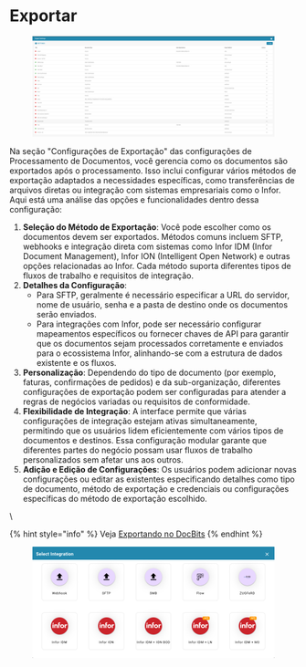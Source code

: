# Exportar

<figure><img src="../../../.gitbook/assets/Bildschirmfoto 2024-05-08 um 11.51.28.png" alt=""><figcaption></figcaption></figure>

Na seção "Configurações de Exportação" das configurações de Processamento de Documentos, você gerencia como os documentos são exportados após o processamento. Isso inclui configurar vários métodos de exportação adaptados a necessidades específicas, como transferências de arquivos diretas ou integração com sistemas empresariais como o Infor. Aqui está uma análise das opções e funcionalidades dentro dessa configuração:

1. **Seleção do Método de Exportação**: Você pode escolher como os documentos devem ser exportados. Métodos comuns incluem SFTP, webhooks e integração direta com sistemas como Infor IDM (Infor Document Management), Infor ION (Intelligent Open Network) e outras opções relacionadas ao Infor. Cada método suporta diferentes tipos de fluxos de trabalho e requisitos de integração.
2. **Detalhes da Configuração**:
   - Para SFTP, geralmente é necessário especificar a URL do servidor, nome de usuário, senha e a pasta de destino onde os documentos serão enviados.
   - Para integrações com Infor, pode ser necessário configurar mapeamentos específicos ou fornecer chaves de API para garantir que os documentos sejam processados corretamente e enviados para o ecossistema Infor, alinhando-se com a estrutura de dados existente e os fluxos.
3. **Personalização**: Dependendo do tipo de documento (por exemplo, faturas, confirmações de pedidos) e da sub-organização, diferentes configurações de exportação podem ser configuradas para atender a regras de negócios variadas ou requisitos de conformidade.
4. **Flexibilidade de Integração**: A interface permite que várias configurações de integração estejam ativas simultaneamente, permitindo que os usuários lidem eficientemente com vários tipos de documentos e destinos. Essa configuração modular garante que diferentes partes do negócio possam usar fluxos de trabalho personalizados sem afetar uns aos outros.
5. **Adição e Edição de Configurações**: Os usuários podem adicionar novas configurações ou editar as existentes especificando detalhes como tipo de documento, método de exportação e credenciais ou configurações específicas do método de exportação escolhido.

\

{% hint style="info" %}
Veja [Exportando no DocBits](../../setup/exporting-in-docbits/)
{% endhint %}

<figure><img src="../../../.gitbook/assets/Bildschirmfoto 2024-05-08 um 11.52.00.png" alt=""><figcaption></figcaption></figure>
